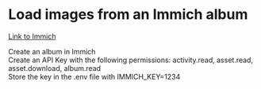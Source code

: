 # Load images from an Immich album

<a href="https://immich.app/">Link to Immich</a>

Create an album in Immich<br>
Create an API Key with the following permissions: activity.read, asset.read, asset.download, album.read<br>
Store the key in the .env file with IMMICH_KEY=1234<br>

